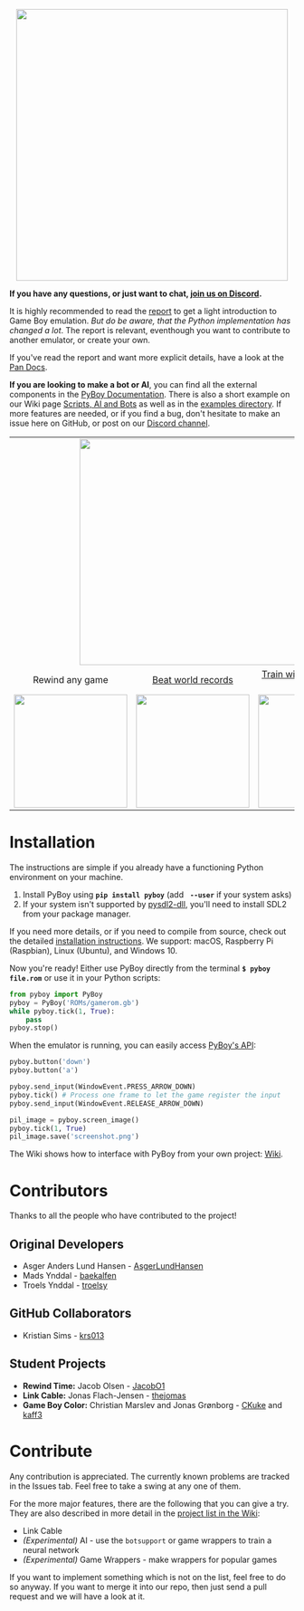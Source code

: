 <p align="center">
<img src="extras/README/pyboy.svg" width="480">
</p>

__If you have any questions, or just want to chat, [join us on Discord](https://discord.gg/Zrf2nyH).__


It is highly recommended to read the [report](https://github.com/Baekalfen/PyBoy/raw/master/extras/PyBoy.pdf) to get a light introduction to Game Boy emulation. _But do be aware, that the Python implementation has changed a lot_. The report is relevant, eventhough you want to contribute to another emulator, or create your own.

If you've read the report and want more explicit details, have a look at the [Pan Docs](http://bgb.bircd.org/pandocs.htm).

__If you are looking to make a bot or AI__, you can find all the external components in the [PyBoy Documentation](https://baekalfen.github.io/PyBoy/index.html). There is also a short example on our Wiki page [Scripts, AI and Bots](https://github.com/Baekalfen/PyBoy/wiki/Scripts,-AI-and-Bots) as well as in the [examples directory](https://github.com/Baekalfen/PyBoy/tree/master/extras/examples). If more features are needed, or if you find a bug, don't hesitate to make an issue here on GitHub, or post on our [Discord channel](https://discord.gg/Zrf2nyH).


<!---
Generate GIF with the layout and captions
-->
<table>
  <tbody>
    <tr>
      <td colspan="3">
<div align="center">
<img src="extras/README/1.gif" width="400"><br>
</div>
      </td>
    </tr>
    <tr>
      <td align="center">Rewind any game<br>
      </td>
      <td align="center"><a href=https://github.com/uiucanh/tetris>Beat world records</a><br>
      </td>
      <td align="center"><a href=https://github.com/lixado/PyBoy-RL>Train with Reinforcement Learning</a><br>
      </td>
    </tr>
    <tr>
      <td align="center">
        <img src="extras/README/5.gif" width="200">
      </td>
      <td align="center">
        <img src="extras/README/7.gif" width="200">
      </td>
      <td align="center">
        <img src="extras/README/6.gif" width="200">
      </td>
    </tr>
  </tbody>
</table>


Installation
============
The instructions are simple if you already have a functioning Python environment on your machine.

 1. Install PyBoy using __`pip install pyboy`__ (add __` --user`__ if your system asks)
 2. If your system isn't supported by [pysdl2-dll](https://pypi.org/project/pysdl2-dll/), you'll need to install SDL2 from your package manager.

If you need more details, or if you need to compile from source, check out the detailed [installation instructions](https://github.com/Baekalfen/PyBoy/wiki/Installation). We support: macOS, Raspberry Pi (Raspbian), Linux (Ubuntu), and Windows 10.

Now you're ready! Either use PyBoy directly from the terminal __`$ pyboy file.rom`__ or use it in your Python scripts:
```python
from pyboy import PyBoy
pyboy = PyBoy('ROMs/gamerom.gb')
while pyboy.tick(1, True):
    pass
pyboy.stop()
```

<!-- Or using the context manager:
```python
from pyboy import PyBoy
with PyBoy('ROMs/gamerom.gb') as pyboy:
    while pyboy.tick(1, True):
        pass
``` -->

When the emulator is running, you can easily access [PyBoy's API](https://baekalfen.github.io/PyBoy/index.html):
```python
pyboy.button('down')
pyboy.button('a')

pyboy.send_input(WindowEvent.PRESS_ARROW_DOWN)
pyboy.tick() # Process one frame to let the game register the input
pyboy.send_input(WindowEvent.RELEASE_ARROW_DOWN)

pil_image = pyboy.screen_image()
pyboy.tick(1, True)
pil_image.save('screenshot.png')
```

The Wiki shows how to interface with PyBoy from your own project: [Wiki](https://github.com/Baekalfen/PyBoy/wiki).


Contributors
============

Thanks to all the people who have contributed to the project!

Original Developers
-------------------

 * Asger Anders Lund Hansen - [AsgerLundHansen](https://github.com/AsgerLundHansen)
 * Mads Ynddal - [baekalfen](https://github.com/Baekalfen)
 * Troels Ynddal - [troelsy](https://github.com/troelsy)

GitHub Collaborators
--------------------

 * Kristian Sims - [krs013](https://github.com/krs013)

Student Projects
----------------

 * __Rewind Time:__ Jacob Olsen - [JacobO1](https://github.com/JacobO1)
 * __Link Cable:__ Jonas Flach-Jensen - [thejomas](https://github.com/thejomas)
 * __Game Boy Color:__ Christian Marslev and Jonas Grønborg - [CKuke](https://github.com/CKuke) and [kaff3](https://github.com/kaff3)

Contribute
==========
Any contribution is appreciated. The currently known problems are tracked in the Issues tab. Feel free to take a swing at any one of them.

For the more major features, there are the following that you can give a try. They are also described in more detail in the [project list in the Wiki](https://github.com/Baekalfen/PyBoy/wiki/Student-Projects):
* Link Cable
* _(Experimental)_ AI - use the `botsupport` or game wrappers to train a neural network
* _(Experimental)_ Game Wrappers - make wrappers for popular games

If you want to implement something which is not on the list, feel free to do so anyway. If you want to merge it into our repo, then just send a pull request and we will have a look at it.
